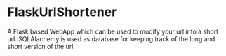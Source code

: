 # FlaskUrlShortener

A Flask based WebApp which can be used to modify your url into a short url. SQLAlachemy is used as database for keeping track of the long and short version of the url.
